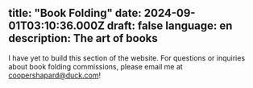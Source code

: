 title: "Book Folding"
date: 2024-09-01T03:10:36.000Z
draft: false
language: en
description: The art of books
---
I have yet to build this section of the website. For questions or inquiries about book folding commissions, please email me at coopershapard@duck.com!
